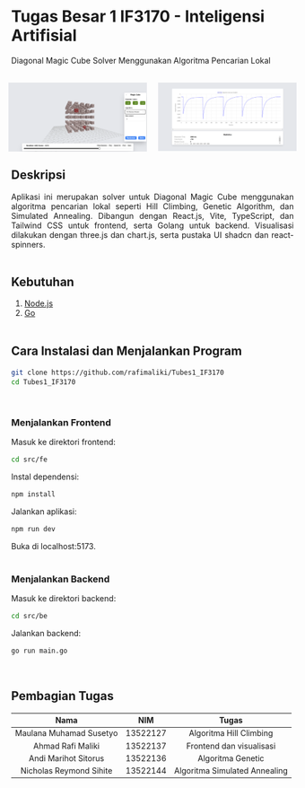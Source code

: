 # Tugas Besar 1 IF3170 - Inteligensi Artifisial
Diagonal Magic Cube Solver Menggunakan Algoritma Pencarian Lokal<br><br>

<div style="display: flex; justify-content: center; align-items:center; gap: 20px; width:100%;">
  <img src="img/img1.png" alt="Image 1" style="width: 49%; height: auto;" />
  <img src="img/img2.png" alt="Image 2" style="width: 49%; height: auto;" />
</div>


## Deskripsi
<div align="justify">
Aplikasi ini merupakan solver untuk Diagonal Magic Cube menggunakan algoritma pencarian lokal seperti Hill Climbing, Genetic Algorithm, dan Simulated Annealing. Dibangun dengan React.js, Vite, TypeScript, dan Tailwind CSS untuk frontend, serta Golang untuk backend. Visualisasi dilakukan dengan three.js dan chart.js, serta pustaka UI shadcn dan react-spinners.
 </div> 
<br>

## Kebutuhan
1. [Node.js](https://nodejs.org/)
2. [Go](https://go.dev/doc/install)
<br><br>

## Cara Instalasi dan Menjalankan Program
  ```bash
  git clone https://github.com/rafimaliki/Tubes1_IF3170
  cd Tubes1_IF3170
```
<br>

### Menjalankan Frontend
Masuk ke direktori frontend:
```bash
cd src/fe
```
Instal dependensi:
```bash
npm install
```
Jalankan aplikasi:
```bash
npm run dev
```
Buka di localhost:5173.<br><br>
### Menjalankan Backend
Masuk ke direktori backend:
```bash
cd src/be
```
Jalankan backend:
```bash
go run main.go
```
<br>

## Pembagian Tugas

| Nama |  NIM  | Tugas |
|:-----:|:--------:|:------:|
| Maulana Muhamad Susetyo   | 13522127 | Algoritma Hill Climbing |
| Ahmad Rafi Maliki   |  13522137  |   Frontend dan visualisasi |
| Andi Marihot Sitorus   | 13522136 |   Algoritma Genetic |
| Nicholas Reymond Sihite   | 13522144 |  Algoritma Simulated Annealing |
